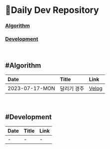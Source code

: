 # Daily Dev Repository
### [Algorithm](#algorithm)
### [Development](#development)

<br/>

## #Algorithm

| Date           | Title       | Link                                                                                                                                                |
| :------------- | :---------- | :-------------------------------------------------------------------------------------------------------------------------------------------------- |
| 2023-07-17-MON | 달리기 경주 | [Velog](https://velog.io/@dongsudev/Algorithm-%ED%94%84%EB%A1%9C%EA%B7%B8%EB%9E%98%EB%A8%B8%EC%8A%A4%EB%8B%AC%EB%A6%AC%EA%B8%B0-%EA%B2%BD%EC%A3%BC) |

<br/>

## #Development

| Date | Title | Link |
| ---- | ----- | ---- |
| -    | -     | -    |
